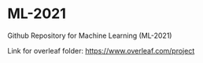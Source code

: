 # ML-2021
Github Repository for Machine Learning (ML-2021)

Link for overleaf folder: https://www.overleaf.com/project
